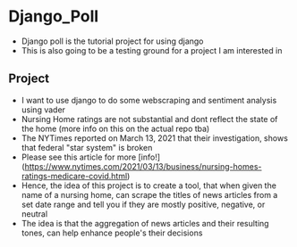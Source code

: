 # Django_Poll

* Django poll is the tutorial project for using django
* This is also going to be a testing ground for a project I am interested in 


## Project
* I want to use django to do some webscraping and sentiment analysis using vader
* Nursing Home ratings are not substantial and dont reflect the state of the home (more info on this on the actual repo tba)
* The NYTimes reported on March 13, 2021 that their investigation, shows that federal "star system" is broken 
* Please see this article for more [info!] (https://www.nytimes.com/2021/03/13/business/nursing-homes-ratings-medicare-covid.html)
* Hence, the idea of this project is to create a tool, that when given the name of a nursing home, can scrape the titles of 
news articles from a set date range and tell you if they are mostly positive, negative, or neutral
* The idea is that the aggregation of news articles and their resulting tones, can help enhance people's their decisions

